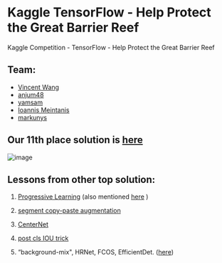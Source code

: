 # Kaggle TensorFlow - Help Protect the Great Barrier Reef
Kaggle Competition - TensorFlow - Help Protect the Great Barrier Reef

## Team: 
- [Vincent Wang](https://www.kaggle.com/vincentwang25)
- [anjum48](https://www.kaggle.com/anjum48)
- [yamsam](https://www.kaggle.com/yamsam)
- [Ioannis Meintanis](https://www.kaggle.com/imeintanis)
- [markunys](https://www.kaggle.com/markunys)

## Our 11th place solution is [here](https://www.kaggle.com/c/tensorflow-great-barrier-reef/discussion/307718)

![image](https://github.com/user-attachments/assets/c1505084-6ba3-4260-b97b-c4748b7951c9)


## Lessons from other top solution:

1. [Progressive Learning](https://www.kaggle.com/c/tensorflow-great-barrier-reef/discussion/307691)  (also mentioned [here](https://www.kaggle.com/c/tensorflow-great-barrier-reef/discussion/307669) )
2. [segment copy-paste augmentation](https://www.kaggle.com/c/tensorflow-great-barrier-reef/discussion/307669)

3. [CenterNet](https://www.kaggle.com/c/tensorflow-great-barrier-reef/discussion/307626)
4. [post cls IOU trick](https://www.kaggle.com/c/tensorflow-great-barrier-reef/discussion/307619)
5.  “background-mix", HRNet, FCOS, EfficientDet. ([here](https://www.kaggle.com/c/tensorflow-great-barrier-reef/discussion/307707))
